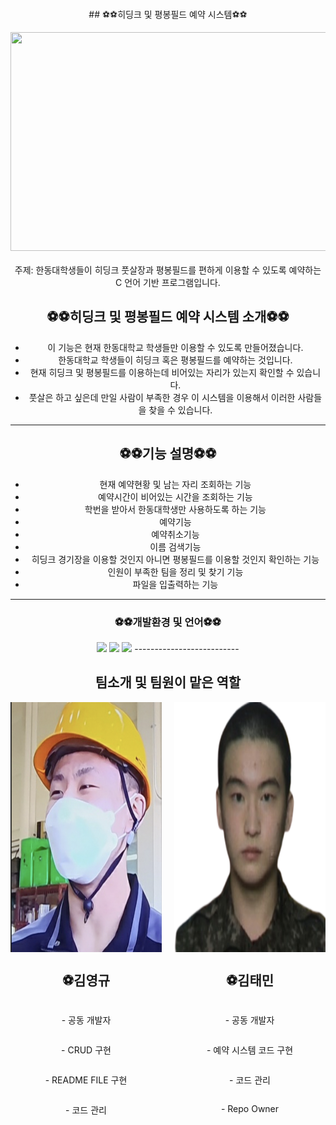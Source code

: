 <p style="text-align: center; margin-top: 20px;">
  ## ⚽️⚽️히딩크 및 평봉필드 예약 시스템⚽️⚽️
  </p>

<div align="center">
<div style="display: flex; justify-content: center;">
  <img src="./assets/football.png" width="700" height="350">
</div>

<p style="text-align: center; margin-top: 20px;">
  주제: 한동대학생들이 히딩크 풋살장과 평봉필드를 편하게 이용할 수 있도록 예약하는 C 언어 기반 프로그램입니다.
</p>



## ⚽️⚽️히딩크 및 평봉필드 예약 시스템 소개⚽️⚽️
- 이 기능은 현재 한동대학교 학생들만 이용할 수 있도록 만들어졌습니다.
- 한동대학교 학생들이 히딩크 혹은 평봉필드를 예약하는 것입니다.
- 현재 히딩크 및 평봉필드를 이용하는데 비어있는 자리가 있는지 확인할 수 있습니다.
- 풋살은 하고 싶은데 만일 사람이 부족한 경우 이 시스템을 이용해서 이러한 사람들을 찾을 수 있습니다.
--------------------------



## ⚽️⚽️기능 설명⚽️⚽️
- 현재 예약현황 및 남는 자리 조회하는 기능
- 예약시간이 비어있는 시간을 조회하는 기능
- 학번을 받아서 한동대학생만 사용하도록 하는 기능
- 예약기능
- 예약취소기능
- 이름 검색기능
- 히딩크 경기장을 이용할 것인지 아니면 평봉필드를 이용할 것인지 확인하는 기능
- 인원이 부족한 팀을 정리 및 찾기 기능
- 파일을 입출력하는 기능
--------------------------




### ⚽️⚽️개발환경 및 언어⚽️⚽️
 <img src="https://img.shields.io/badge/HTML-E34F26?style=flat-square&logo=HTML5&logoColor=white"/>
 <img src="https://img.shields.io/badge/C-00CCFF?style=flat-square&logo=C&logoColor="white"/>
 <img src="https://img.shields.io/badge/VisualStudioCode-0000FF?style=flat-square&logo=VisualStudioCode&logoColor="black"/>
--------------------------



<h2>팀소개 및 팀원이 맡은 역할</h2>

<div style="display: flex; justify-content: center;">
  <div style="display: flex; flex-direction: column; align-items: center; margin-right: 20px;">
    <img src="./assets/bok.png" width="500" height="400">
    <h2>⚽️김영규</h2>
    <p>- 공동 개발자</p>
    <p>- CRUD 구현</p>
    <p>- README FILE 구현</p>
    <p>- 코드 관리</p>
  </div>
  <div style="display: flex; flex-direction: column; align-items: center;">
    <img src="./assets/taemin.png" width="500" height="400">
    <h2>⚽️김태민</h2>
    <p>- 공동 개발자</p>
    <p>- 예약 시스템 코드 구현</p>
    <p>- 코드 관리</p>
    <p>- Repo Owner</p>
  </div>
</div>





